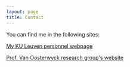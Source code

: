 ```yaml
---
layout: page
title: Contact
---
```


You can find me in the following sites:

[My KU Leuven personnel webpage]([https://research.tue.nl/en/persons/mojtaba-barzegari-shankil](https://www.kuleuven.be/wieiswie/en/person/00117354))

[Prof. Van Oosterwyck research group's website](https://www.mech.kuleuven.be/en/bme/research/mechbio)

